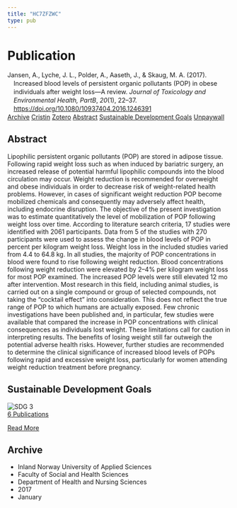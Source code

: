 ```yaml
---
title: "HC7ZFZWC"
type: pub
---
```

<h1>Publication</h1>
<article id="csl-bib-container-HC7ZFZWC" class="csl-bib-container">
  <div class="csl-bib-body" style="line-height: 1.35; padding-left: 1em; text-indent:-1em;">
  <div class="csl-entry">Jansen, A., Lyche, J. L., Polder, A., Aaseth, J., &amp; Skaug, M. A. (2017). Increased blood levels of persistent organic pollutants (POP) in obese individuals after weight loss&#x2014;A review. <i>Journal of Toxicology and Environmental Health, PartB</i>, <i>20</i>(1), 22&#x2013;37. <a href="https://doi.org/10.1080/10937404.2016.1246391">https://doi.org/10.1080/10937404.2016.1246391</a></div>
</div>
  <div class="csl-bib-buttons">
    <a href="#taxonomy-article-HC7ZFZWC" class="csl-bib-button">Archive</a>
    <a href="https://app.cristin.no/results/show.jsf?id=1421339" alt="Cristin URL" class="csl-bib-button">Cristin</a>
    <a href="http://zotero.org/groups/5402882/items/HC7ZFZWC" alt="Zotero URL" class="csl-bib-button">Zotero</a>
    <a href="#abstract-article-HC7ZFZWC" class="csl-bib-button">Abstract</a>
    <a href="#sdg-article-HC7ZFZWC" class="csl-bib-button">Sustainable Development Goals</a>
    <a href="https://www.tandfonline.com/doi/pdf/10.1080/10937404.2016.1246391?needAccess=true" class="csl-bib-button">Unpaywall</a>
  </div>
  <div id="csl-bib-meta-container-HC7ZFZWC"></div>
</article>
<div id="csl-bib-meta-HC7ZFZWC" class="csl-bib-meta">
  <article id="abstract-article-HC7ZFZWC" class="abstract-article">
    <h1>Abstract</h1>
    Lipophilic persistent organic pollutants (POP) are stored in adipose tissue. Following rapid weight loss such as when induced by bariatric surgery, an increased release of potential harmful lipophilic compounds into the blood circulation may occur. Weight reduction is recommended for overweight and obese individuals in order to decrease risk of weight-related health problems. However, in cases of significant weight reduction POP become mobilized chemicals and consequently may adversely affect health, including endocrine disruption. The objective of the present investigation was to estimate quantitatively the level of mobilization of POP following weight loss over time. According to literature search criteria, 17 studies were identified with 2061 participants. Data from 5 of the studies with 270 participants were used to assess the change in blood levels of POP in percent per kilogram weight loss. Weight loss in the included studies varied from 4.4 to 64.8 kg. In all studies, the majority of POP concentrations in blood were found to rise following weight reduction. Blood concentrations following weight reduction were elevated by 2–4% per kilogram weight loss for most POP examined. The increased POP levels were still elevated 12 mo after intervention. Most research in this field, including animal studies, is carried out on a single compound or group of selected compounds, not taking the “cocktail effect” into consideration. This does not reflect the true range of POP to which humans are actually exposed. Few chronic investigations have been published and, in particular, few studies were available that compared the increase in POP concentrations with clinical consequences as individuals lost weight. These limitations call for caution in interpreting results. The benefits of losing weight still far outweigh the potential adverse health risks. However, further studies are recommended to determine the clinical significance of increased blood levels of POPs following rapid and excessive weight loss, particularly for women attending weight reduction treatment before pregnancy.
  </article>
  <article id="sdg-article-HC7ZFZWC" class="sdg-article">
    <h1>Sustainable Development Goals</h1>
    <div class="sdg-container"><div id="sdg3" class="sdg"> <img src="{{< params subfolder >}}images/sdg/sdg03_en.png" class="image" alt="SDG 3"> <div class="sdg-overlay"> <a href="{{< params subfolder >}}en/archive/?sdg=3#archive" class="sdg-publication-count"><span>6</span> Publications</a> <p><a href="https://sdgs.un.org/goals/goal3" class="sdg-read-more">Read More</a></p> </div> </div></div>
  </article>
  <article id="taxonomy-article-HC7ZFZWC" class="taxonomy-article">
    <h1>Archive</h1>
    <ul>
      <li>Inland Norway University of Applied Sciences</li>
      <li>Faculty of Social and Health Sciences</li>
      <li>Department of Health and Nursing Sciences</li>
      <li>2017</li>
      <li>January</li>
    </ul>
  </article>
</div>
